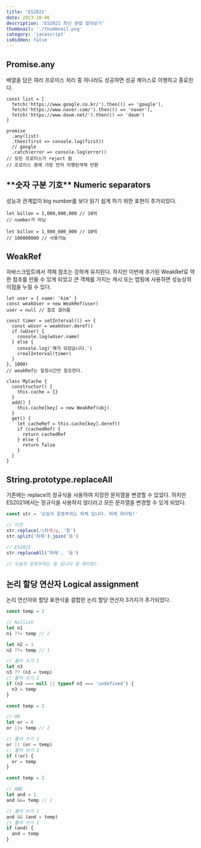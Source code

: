 ```yaml
---
title: 'ES2021'
date: 2023-10-06
description: 'ES2021 최신 문법 알아보기'
thumbnail: './thumbnail.png'
category: 'javascript'
isHidden: false
---
```


## Promise.any

배열을 담은 여러 프로미스 처리 중 하나라도 성공하면 성공 케이스로 이행하고 종료한다.

```tsx
const list = [
  fetch('https://www.google.co.kr/').then(() => 'google'),
  fetch('https://www.naver.com/').then(() => 'naver'),
  fetch('https://www.daum.net/').then(() => 'daum')
]

promise
  .any(list)
  .then(first => console.log(first))
  // google
  .catch(error => console.log(error))
// 모든 프로미스가 reject 됨
// 프로미스 중에 가장 먼저 이행된객체 반환
```

## \***\*숫자 구분 기호\*\*** Numeric separators

성능과 관계없이 big number를 보다 읽기 쉽게 하기 위한 표현이 추가되었다.

```tsx
let billon = 1,000,000,000 // 10억
// number가 아님

let billon = 1_000_000_000 // 10억
// 100000000 // 사용가능
```

## WeakRef

자바스크립트에서 객체 참조는 강하게 유지된다. 하지만 이번에 추가된 WeakRef로 약한 참조를 만들 수 있게 되었고 큰 객체를 가지는 캐시 또는 맵핑에 사용하면 성능상의 이점을 누릴 수 있다.

```tsx
let user = { name: 'kim' }
const weakUser = new WeakRef(user)
user = null // 참조 끊어줌

const timer = setInterval(() => {
  const wUser = weakUser.deref()
  if (wUser) {
    console.log(wUser.name)
  } else {
    console.log('제거 되었습니다.')
    crealInterval(timer)
  }
}, 1000)
// weakRef는 일정시간만 참조한다.
```

```tsx
class MyCache {
  constructor() {
    this.cache = {}
  }
  add() {
    this.cache[key] = new WeakRef(obj)
  }
  get() {
    let cacheRef = this.cache[key].deref()
    if (cachedRef) {
      return cachedRef
    } else {
      return false
    }
  }
}
```

## String.prototype.replaceAll

기존에는 replace의 정규식을 사용하여 지정한 문자열을 변경할 수 있었다. 하지만 ES2021에서는 정규식을 사용하지 않더라고 모든 문자열을 변경할 수 있게 되었다.

```jsx
const str = '오늘의 운동부위는 하체 입니다. 하체 화이팅!'

// 이전
str.replace(/\하체/g, '등')
str.split('하체').join('등')

// ES2021
str.replaceAll('하체', '등')

// 오늘의 운동부위는 등 입니다 등 화이팅!.
```

## 논리 할당 연산자 Logical assignment

논리 연산자와 할당 표현식을 결합한 논리 할당 연산자 3가지가 추가되었다.

```jsx
const temp = 2

// Nullish
let n1
n1 ??= temp // 2

let n2 = 1
n2 ??= temp // 1

// 풀어 쓰기 1
let n3
n3 ?? (n3 = temp)
// 풀어 쓰기 2
if (n3 === null || typeof n3 === 'undefined') {
  n3 = temp
}

const temp = 2

// OR
let or = 0
or ||= temp // 2

// 풀어 쓰기 1
or || (or = temp)
// 풀어 쓰기 2
if (!or) {
  or = temp
}

const temp = 2

// AND
let and = 1
and &&= temp // 2

// 풀어 쓰기 1
and && (and = temp)
// 풀어 쓰기 2
if (and) {
  and = temp
}
```
